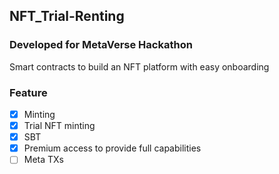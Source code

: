 ## NFT_Trial-Renting

### Developed for MetaVerse Hackathon

Smart contracts to build an NFT platform with easy onboarding

### Feature

- [X] Minting
- [X] Trial NFT minting
- [X] SBT
- [X] Premium access to provide full capabilities
- [ ] Meta TXs